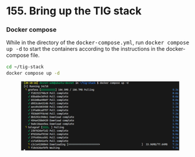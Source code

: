 # 155. Bring up the TIG stack

### Docker compose

While in the directory of the <kbd>docker-compose.yml</kbd>, run <kbd>docker compose up -d</kbd> to start the containers according to the instructions in the docker-compose file.

```bash
cd ~/tig-stack
docker compose up -d
```

<figure><img src="../../.gitbook/assets/image (5).png" alt=""><figcaption></figcaption></figure>
